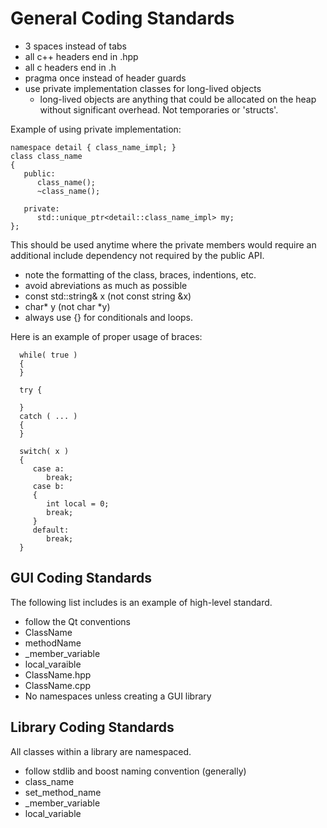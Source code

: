 General Coding Standards
================
  - 3 spaces instead of tabs
  - all c++ headers end in .hpp
  - all c headers end in .h
  - pragma once instead of header guards
  - use private implementation classes for long-lived objects
      - long-lived objects are anything that could be allocated on the heap without
        significant overhead.  Not temporaries or 'structs'. 

Example of using private implementation: 

    namespace detail { class_name_impl; }
    class class_name
    {
       public:
          class_name();
          ~class_name();

       private:
          std::unique_ptr<detail::class_name_impl> my;
    };

This should be used anytime where the private members would require an additional include
dependency not required by the public API.


  - note the formatting of the class, braces, indentions, etc.
  - avoid abreviations as much as possible
  - const std::string& x   (not const string &x)
  - char* y                (not char *y)
  - always use {} for conditionals and loops.
 
Here is an example of proper usage of braces:

      while( true )
      {
      }
      
      try {
      
      }
      catch ( ... ) 
      {
      }
      
      switch( x )
      {
         case a:
            break;
         case b:
         {
            int local = 0;
            break;
         }
         default:
            break;
      }

GUI Coding Standards
--------------------
The following list includes is an example of high-level standard.

  - follow the Qt conventions 
  - ClassName
  - methodName
  - _member_variable
  - local_varaible
  - ClassName.hpp 
  - ClassName.cpp
  - No namespaces unless creating a GUI library




Library Coding Standards
------------------------
All classes within a library are namespaced.

  - follow stdlib and boost naming convention (generally)
  - class_name
  - set_method_name
  - _member_variable
  - local_variable

